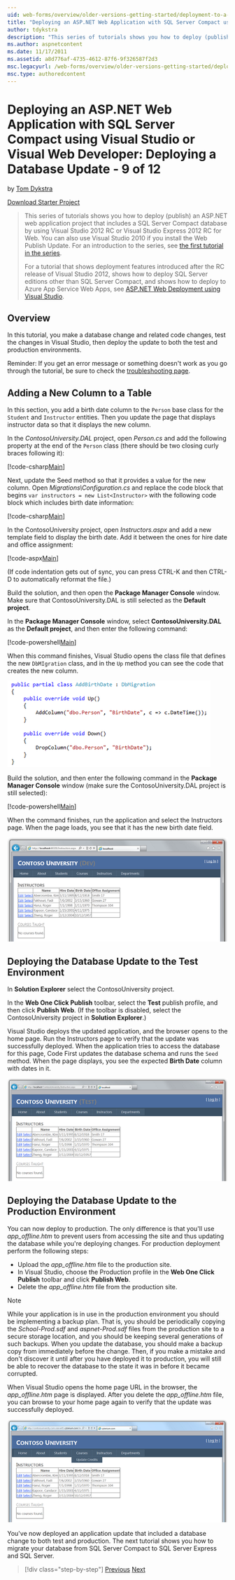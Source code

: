 ```yaml
---
uid: web-forms/overview/older-versions-getting-started/deployment-to-a-hosting-provider/deployment-to-a-hosting-provider-deploying-a-database-update-9-of-12
title: "Deploying an ASP.NET Web Application with SQL Server Compact using Visual Studio or Visual Web Developer: Deploying a Database Update - 9 of 12 | Microsoft Docs"
author: tdykstra
description: "This series of tutorials shows you how to deploy (publish) an ASP.NET web application project that includes a SQL Server Compact database by using Visual Stu..."
ms.author: aspnetcontent
ms.date: 11/17/2011
ms.assetid: a8d776af-4735-4612-87f6-9f326587f2d3
msc.legacyurl: /web-forms/overview/older-versions-getting-started/deployment-to-a-hosting-provider/deployment-to-a-hosting-provider-deploying-a-database-update-9-of-12
msc.type: authoredcontent
---
```

Deploying an ASP.NET Web Application with SQL Server Compact using Visual Studio or Visual Web Developer: Deploying a Database Update - 9 of 12
====================
by [Tom Dykstra](https://github.com/tdykstra)

[Download Starter Project](http://code.msdn.microsoft.com/Deploying-an-ASPNET-Web-4e31366b)

> This series of tutorials shows you how to deploy (publish) an ASP.NET web application project that includes a SQL Server Compact database by using Visual Studio 2012 RC or Visual Studio Express 2012 RC for Web. You can also use Visual Studio 2010 if you install the Web Publish Update. For an introduction to the series, see [the first tutorial in the series](deployment-to-a-hosting-provider-introduction-1-of-12.md).
> 
> For a tutorial that shows deployment features introduced after the RC release of Visual Studio 2012, shows how to deploy SQL Server editions other than SQL Server Compact, and shows how to deploy to Azure App Service Web Apps, see [ASP.NET Web Deployment using Visual Studio](../../deployment/visual-studio-web-deployment/introduction.md).


## Overview

In this tutorial, you make a database change and related code changes, test the changes in Visual Studio, then deploy the update to both the test and production environments.

Reminder: If you get an error message or something doesn't work as you go through the tutorial, be sure to check the [troubleshooting page](deployment-to-a-hosting-provider-creating-and-installing-deployment-packages-12-of-12.md).

## Adding a New Column to a Table

In this section, you add a birth date column to the `Person` base class for the `Student` and `Instructor` entities. Then you update the page that displays instructor data so that it displays the new column.

In the *ContosoUniversity.DAL* project, open *Person.cs* and add the following property at the end of the `Person` class (there should be two closing curly braces following it):

[!code-csharp[Main](deployment-to-a-hosting-provider-deploying-a-database-update-9-of-12/samples/sample1.cs)]

Next, update the Seed method so that it provides a value for the new column. Open *Migrations\Configuration.cs* and replace the code block that begins `var instructors = new List<Instructor>` with the following code block which includes birth date information:

[!code-csharp[Main](deployment-to-a-hosting-provider-deploying-a-database-update-9-of-12/samples/sample2.cs)]

In the ContosoUniversity project, open *Instructors.aspx* and add a new template field to display the birth date. Add it between the ones for hire date and office assignment:

[!code-aspx[Main](deployment-to-a-hosting-provider-deploying-a-database-update-9-of-12/samples/sample3.aspx)]

(If code indentation gets out of sync, you can press CTRL-K and then CTRL-D to automatically reformat the file.)

Build the solution, and then open the **Package Manager Console** window. Make sure that ContosoUniversity.DAL is still selected as the **Default project**.

In the **Package Manager Console** window, select **ContosoUniversity.DAL** as the **Default project**, and then enter the following command:

[!code-powershell[Main](deployment-to-a-hosting-provider-deploying-a-database-update-9-of-12/samples/sample4.ps1)]

When this command finishes, Visual Studio opens the class file that defines the new `DbMIgration` class, and in the `Up` method you can see the code that creates the new column.

![AddBirthDate_migration_code](deployment-to-a-hosting-provider-deploying-a-database-update-9-of-12/_static/image1.png)

Build the solution, and then enter the following command in the **Package Manager Console** window (make sure the ContosoUniversity.DAL project is still selected):

[!code-powershell[Main](deployment-to-a-hosting-provider-deploying-a-database-update-9-of-12/samples/sample5.ps1)]

When the command finishes, run the application and select the Instructors page. When the page loads, you see that it has the new birth date field.

[![Instructors_page_with_birth_date](deployment-to-a-hosting-provider-deploying-a-database-update-9-of-12/_static/image3.png)](deployment-to-a-hosting-provider-deploying-a-database-update-9-of-12/_static/image2.png)

## Deploying the Database Update to the Test Environment

In **Solution Explorer** select the ContosoUniversity project.

In the **Web One Click Publish** toolbar, select the **Test** publish profile, and then click **Publish Web**. (If the toolbar is disabled, select the ContosoUniversity project in **Solution Explorer**.)

Visual Studio deploys the updated application, and the browser opens to the home page. Run the Instructors page to verify that the update was successfully deployed. When the application tries to access the database for this page, Code First updates the database schema and runs the `Seed` method. When the page displays, you see the expected **Birth Date** column with dates in it.

[![Instructors_page_with_birth_date_Test](deployment-to-a-hosting-provider-deploying-a-database-update-9-of-12/_static/image5.png)](deployment-to-a-hosting-provider-deploying-a-database-update-9-of-12/_static/image4.png)

## Deploying the Database Update to the Production Environment

You can now deploy to production. The only difference is that you'll use *app\_offline.htm* to prevent users from accessing the site and thus updating the database while you're deploying changes. For production deployment perform the following steps:

- Upload the *app\_offline.htm* file to the production site.
- In Visual Studio, choose the Production profile in the **Web One Click Publish** toolbar and click **Publish Web**.
- Delete the *app\_offline.htm* file from the production site.

> [!NOTE]
> While your application is in use in the production environment you should be implementing a backup plan. That is, you should be periodically copying the *School-Prod.sdf* and *aspnet-Prod.sdf* files from the production site to a secure storage location, and you should be keeping several generations of such backups. When you update the database, you should make a backup copy from immediately before the change. Then, if you make a mistake and don't discover it until after you have deployed it to production, you will still be able to recover the database to the state it was in before it became corrupted.


When Visual Studio opens the home page URL in the browser, the *app\_offline.htm* page is displayed. After you delete the *app\_offline.htm* file, you can browse to your home page again to verify that the update was successfully deployed.

[![Instructors_page_with_birth_date_Prod](deployment-to-a-hosting-provider-deploying-a-database-update-9-of-12/_static/image7.png)](deployment-to-a-hosting-provider-deploying-a-database-update-9-of-12/_static/image6.png)

You've now deployed an application update that included a database change to both test and production. The next tutorial shows you how to migrate your database from SQL Server Compact to SQL Server Express and SQL Server.

> [!div class="step-by-step"]
> [Previous](deployment-to-a-hosting-provider-deploying-a-code-only-update-8-of-12.md)
> [Next](deployment-to-a-hosting-provider-migrating-to-sql-server-10-of-12.md)
